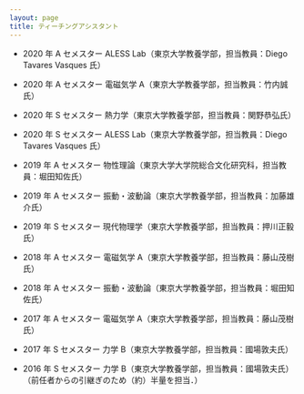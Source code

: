 ```yaml
---
layout: page
title: ティーチングアシスタント
---
```


- 2020 年 A セメスター ALESS Lab（東京大学教養学部，担当教員：Diego Tavares Vasques 氏）  

- 2020 年 A セメスター 電磁気学 A（東京大学教養学部，担当教員：竹内誠氏）  

- 2020 年 S セメスター 熱力学（東京大学教養学部，担当教員：関野恭弘氏）  

- 2020 年 S セメスター ALESS Lab（東京大学教養学部，担当教員：Diego Tavares Vasques 氏）  

- 2019 年 A セメスター 物性理論（東京大学大学院総合文化研究科，担当教員：堀田知佐氏）  

- 2019 年 A セメスター 振動・波動論（東京大学教養学部，担当教員：加藤雄介氏）  

- 2019 年 S セメスター 現代物理学（東京大学教養学部，担当教員：押川正毅氏）  

- 2018 年 A セメスター 電磁気学 A（東京大学教養学部，担当教員：藤山茂樹氏）  

- 2018 年 A セメスター 振動・波動論（東京大学教養学部，担当教員：堀田知佐氏）  

- 2017 年 A セメスター 電磁気学 A（東京大学教養学部，担当教員：藤山茂樹氏）  

- 2017 年 S セメスター 力学 B（東京大学教養学部，担当教員：國場敦夫氏）  

- 2016 年 S セメスター 力学 B（東京大学教養学部，担当教員：國場敦夫氏）（前任者からの引継ぎのため（約）半量を担当．）  
